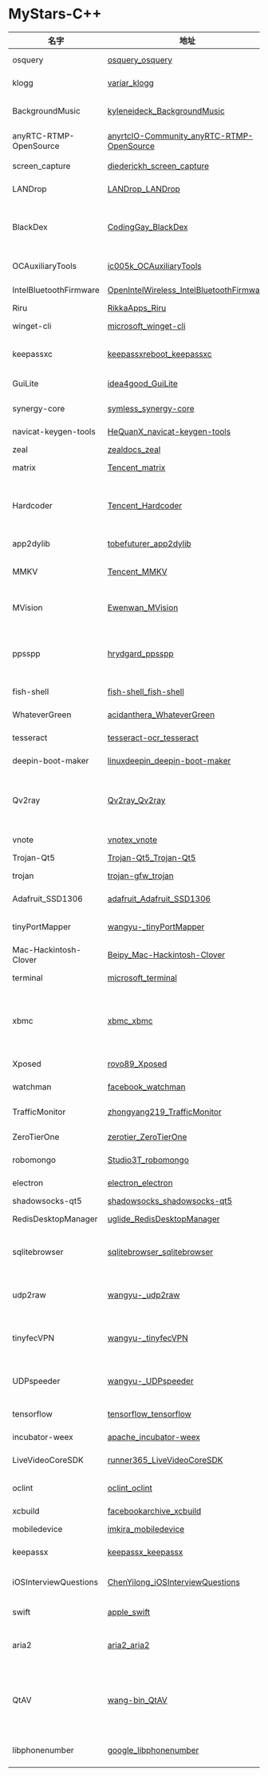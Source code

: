 # MyStars-C++
|         名字         |                                                    地址                                                     | 星数 |语言| 大小 |                                                                                                                           描述                                                                                                                           |
|----------------------|-------------------------------------------------------------------------------------------------------------|-----:|----|------|----------------------------------------------------------------------------------------------------------------------------------------------------------------------------------------------------------------------------------------------------------|
|osquery               |[osquery_osquery](https://github.com/osquery/osquery.git)                                                    | 18942|C++ |24 KB |SQL powered operating system instrumentation, monitoring, and analytics.                                                                                                                                                                                  |
|klogg                 |[variar_klogg](https://github.com/variar/klogg.git)                                                          |   789|C++ |50 KB |Really fast log explorer based on glogg project                                                                                                                                                                                                           |
|BackgroundMusic       |[kyleneideck_BackgroundMusic](https://github.com/kyleneideck/BackgroundMusic.git)                            | 11492|C++ |2 KB  |Background Music, a macOS audio utility: automatically pause your music, set individual apps' volumes and record system audio.                                                                                                                            |
|anyRTC-RTMP-OpenSource|[anyrtcIO-Community_anyRTC-RTMP-OpenSource](https://github.com/anyrtcIO-Community/anyRTC-RTMP-OpenSource.git)|  4049|C++ |145 KB|RTMP 推流器，RTMP(HLS)秒开播放器，直播点播，跨平台（Win,IOS,Android）开源代码                                                                                                                                                                             |
|screen_capture        |[diederickh_screen_capture](https://github.com/diederickh/screen_capture.git)                                |   109|C++ |344 B |Cross Platform Screen Capture Library                                                                                                                                                                                                                     |
|LANDrop               |[LANDrop_LANDrop](https://github.com/LANDrop/LANDrop.git)                                                    |  2725|C++ |771 B |Drop any files to any devices on your LAN.                                                                                                                                                                                                                |
|BlackDex              |[CodingGay_BlackDex](https://github.com/CodingGay/BlackDex.git)                                              |  3564|C++ |12 KB |BlackDex is an Android unpack(dexdump) tool, it supports Android 5.0~12 and need not rely to any environment. BlackDex can run on any Android mobile phone or emulator, you can unpack APK File in several seconds.                                       |
|OCAuxiliaryTools      |[ic005k_OCAuxiliaryTools](https://github.com/ic005k/OCAuxiliaryTools.git)                                    |  1392|C++ |117 KB|Cross-platform GUI management tools for OpenCore（OCAT）                                                                                                                                                                                                  |
|IntelBluetoothFirmware|[OpenIntelWireless_IntelBluetoothFirmware](https://github.com/OpenIntelWireless/IntelBluetoothFirmware.git)  |  1958|C++ |12 KB |Intel Bluetooth Drivers for macOS                                                                                                                                                                                                                         |
|Riru                  |[RikkaApps_Riru](https://github.com/RikkaApps/Riru.git)                                                      |  4022|C++ |1 KB  |Inject into zygote process                                                                                                                                                                                                                                |
|winget-cli            |[microsoft_winget-cli](https://github.com/microsoft/winget-cli.git)                                          | 17071|C++ |20 KB |Windows Package Manager CLI (aka winget)                                                                                                                                                                                                                  |
|keepassxc             |[keepassxreboot_keepassxc](https://github.com/keepassxreboot/keepassxc.git)                                  | 13033|C++ |45 KB |KeePassXC is a cross-platform community-driven port of the Windows application “Keepass Password Safe”.                                                                                                                                                   |
|GuiLite               |[idea4good_GuiLite](https://github.com/idea4good/GuiLite.git)                                                |  6221|C++ |77 KB |✔️The smallest header-only GUI library(4 KLOC) for all platforms                                                                                                                                                                                          |
|synergy-core          |[symless_synergy-core](https://github.com/symless/synergy-core.git)                                          |  8930|C++ |117 KB|Open source core of Synergy, the keyboard and mouse sharing tool                                                                                                                                                                                          |
|navicat-keygen-tools  |[HeQuanX_navicat-keygen-tools](https://github.com/HeQuanX/navicat-keygen-tools.git)                          |   649|C++ |29 KB |                                                                                                                                                                                                                                                          |
|zeal                  |[zealdocs_zeal](https://github.com/zealdocs/zeal.git)                                                        |  9560|C++ |5 KB  |Offline documentation browser inspired by Dash                                                                                                                                                                                                            |
|matrix                |[Tencent_matrix](https://github.com/Tencent/matrix.git)                                                      |  9925|C++ |194 KB|Matrix is a plugin style, non-invasive APM system developed by WeChat.                                                                                                                                                                                    |
|Hardcoder             |[Tencent_Hardcoder](https://github.com/Tencent/Hardcoder.git)                                                |  1984|C++ |90 KB |Hardcoder is a solution which allows Android APP and Android System to communicate with each other directly, solving the problem that Android APP could only use system standard API rather than the hardware resource of system.                         |
|app2dylib             |[tobefuturer_app2dylib](https://github.com/tobefuturer/app2dylib.git)                                        |   684|C++ |9 B   |A reverse engineering tool to convert iOS app to dylib                                                                                                                                                                                                    |
|MMKV                  |[Tencent_MMKV](https://github.com/Tencent/MMKV.git)                                                          | 14524|C++ |2 KB  |An efficient, small mobile key-value storage framework developed by WeChat. Works on Android, iOS, macOS, Windows, and POSIX.                                                                                                                             |
|MVision               |[Ewenwan_MVision](https://github.com/Ewenwan/MVision.git)                                                    |  6476|C++ |904 KB|机器人视觉 移动机器人 VS-SLAM ORB-SLAM2 深度学习目标检测 yolov3 行为检测 opencv  PCL 机器学习 无人驾驶                                                                                                                                                    |
|ppsspp                |[hrydgard_ppsspp](https://github.com/hrydgard/ppsspp.git)                                                    |  7375|C++ |227 KB|A PSP emulator for Android, Windows, Mac and Linux, written in C++. Want to contribute? Join us on Discord at https://discord.gg/5NJB6dD or just send pull requests / issues. For discussion use the forums on ppsspp.org.                                |
|fish-shell            |[fish-shell_fish-shell](https://github.com/fish-shell/fish-shell.git)                                        | 18993|C++ |71 KB |The user-friendly command line shell.                                                                                                                                                                                                                     |
|WhateverGreen         |[acidanthera_WhateverGreen](https://github.com/acidanthera/WhateverGreen.git)                                |  2804|C++ |4 KB  |Various patches necessary for certain ATI/AMD/Intel/Nvidia GPUs                                                                                                                                                                                           |
|tesseract             |[tesseract-ocr_tesseract](https://github.com/tesseract-ocr/tesseract.git)                                    | 45425|C++ |50 KB |Tesseract Open Source OCR Engine (main repository)                                                                                                                                                                                                        |
|deepin-boot-maker     |[linuxdeepin_deepin-boot-maker](https://github.com/linuxdeepin/deepin-boot-maker.git)                        |   752|C++ |160 KB|                                                                                                                                                                                                                                                          |
|Qv2ray                |[Qv2ray_Qv2ray](https://github.com/Qv2ray/Qv2ray.git)                                                        | 13688|C++ |24 KB |:star: Linux / Windows / macOS 跨平台 V2Ray 客户端 \| 支持 VMess / VLESS / SSR / Trojan / Trojan-Go / NaiveProxy / HTTP / HTTPS / SOCKS5 \| 使用 C++ / Qt 开发 \| 可拓展插件式设计 :star:                                                                    |
|vnote                 |[vnotex_vnote](https://github.com/vnotex/vnote.git)                                                          |  9326|C++ |42 KB |A pleasant note-taking platform.                                                                                                                                                                                                                          |
|Trojan-Qt5            |[Trojan-Qt5_Trojan-Qt5](https://github.com/Trojan-Qt5/Trojan-Qt5.git)                                        |  2838|C++ |False |Removed due to regulation                                                                                                                                                                                                                                 |
|trojan                |[trojan-gfw_trojan](https://github.com/trojan-gfw/trojan.git)                                                | 15974|C++ |927 B |An unidentifiable mechanism that helps you bypass GFW.                                                                                                                                                                                                    |
|Adafruit_SSD1306      |[adafruit_Adafruit_SSD1306](https://github.com/adafruit/Adafruit_SSD1306.git)                                |  1390|C++ |610 B |Arduino library for SSD1306 monochrome 128x64 and 128x32 OLEDs                                                                                                                                                                                            |
|tinyPortMapper        |[wangyu-_tinyPortMapper](https://github.com/wangyu-/tinyPortMapper.git)                                      |   477|C++ |372 B |A Lightweight Port Mapping/Forwarding Utility using epoll/libev, supports IPv4 and IPv6 for both TCP and UDP                                                                                                                                              |
|Mac-Hackintosh-Clover |[Beipy_Mac-Hackintosh-Clover](https://github.com/Beipy/Mac-Hackintosh-Clover.git)                            |   292|C++ |232 KB|PC主机黑苹果引导驱动文件                                                                                                                                                                                                                                  |
|terminal              |[microsoft_terminal](https://github.com/microsoft/terminal.git)                                              | 83442|C++ |107 KB|The new Windows Terminal and the original Windows console host, all in the same place!                                                                                                                                                                    |
|xbmc                  |[xbmc_xbmc](https://github.com/xbmc/xbmc.git)                                                                | 13841|C++ |1 MB  |Kodi is an award-winning free and open source home theater/media center software and entertainment hub for digital media. With its beautiful interface and powerful skinning engine, it's available for Android, BSD, Linux, macOS, iOS, tvOS and Windows.|
|Xposed                |[rovo89_Xposed](https://github.com/rovo89/Xposed.git)                                                        |  6567|C++ |205 B |The native part of the Xposed framework (mainly the modified app_process binary).                                                                                                                                                                         |
|watchman              |[facebook_watchman](https://github.com/facebook/watchman.git)                                                | 10892|C++ |25 KB |Watches files and records, or triggers actions, when they change.                                                                                                                                                                                         |
|TrafficMonitor        |[zhongyang219_TrafficMonitor](https://github.com/zhongyang219/TrafficMonitor.git)                            | 18819|C++ |13 KB |这是一个用于显示当前网速、CPU及内存利用率的桌面悬浮窗软件，并支持任务栏显示，支持更换皮肤。                                                                                                                                                               |
|ZeroTierOne           |[zerotier_ZeroTierOne](https://github.com/zerotier/ZeroTierOne.git)                                          |  8865|C++ |83 KB |A Smart Ethernet Switch for Earth                                                                                                                                                                                                                         |
|robomongo             |[Studio3T_robomongo](https://github.com/Studio3T/robomongo.git)                                              |  8927|C++ |38 KB |Native cross-platform MongoDB management tool                                                                                                                                                                                                             |
|electron              |[electron_electron](https://github.com/electron/electron.git)                                                |101941|C++ |115 KB|:electron: Build cross-platform desktop apps with JavaScript, HTML, and CSS                                                                                                                                                                               |
|shadowsocks-qt5       |[shadowsocks_shadowsocks-qt5](https://github.com/shadowsocks/shadowsocks-qt5.git)                            |  7893|C++ |6 KB  |A cross-platform shadowsocks GUI client                                                                                                                                                                                                                   |
|RedisDesktopManager   |[uglide_RedisDesktopManager](https://github.com/uglide/RedisDesktopManager.git)                              | 20280|C++ |76 KB |:wrench: Cross-platform Developer GUI for Redis                                                                                                                                                                                                           |
|sqlitebrowser         |[sqlitebrowser_sqlitebrowser](https://github.com/sqlitebrowser/sqlitebrowser.git)                            | 16569|C++ |26 KB |Official home of the DB Browser for SQLite (DB4S) project. Previously known as "SQLite Database Browser" and "Database Browser for SQLite". Website at:                                                                                                   |
|udp2raw               |[wangyu-_udp2raw](https://github.com/wangyu-/udp2raw.git)                                                    |  5151|C++ |3 KB  |A Tunnel which Turns UDP Traffic into Encrypted UDP/FakeTCP/ICMP Traffic by using Raw Socket,helps you Bypass UDP FireWalls(or Unstable UDP Environment)                                                                                                  |
|tinyfecVPN            |[wangyu-_tinyfecVPN](https://github.com/wangyu-/tinyfecVPN.git)                                              |  1928|C++ |2 KB  |A VPN Designed for Lossy Links, with Build-in Forward Error Correction(FEC) Support. Improves your Network Quality on a High-latency Lossy Link.                                                                                                          |
|UDPspeeder            |[wangyu-_UDPspeeder](https://github.com/wangyu-/UDPspeeder.git)                                              |  3950|C++ |6 KB  |A Tunnel which Improves your Network Quality on a High-latency Lossy Link by using Forward Error Correction, possible for All Traffics(TCP/UDP/ICMP)                                                                                                      |
|tensorflow            |[tensorflow_tensorflow](https://github.com/tensorflow/tensorflow.git)                                        |165417|C++ |886 KB|An Open Source Machine Learning Framework for Everyone                                                                                                                                                                                                    |
|incubator-weex        |[apache_incubator-weex](https://github.com/apache/incubator-weex.git)                                        | 13948|C++ |276 KB|Apache Weex (Incubating)                                                                                                                                                                                                                                  |
|LiveVideoCoreSDK      |[runner365_LiveVideoCoreSDK](https://github.com/runner365/LiveVideoCoreSDK.git)                              |  2053|C++ |39 KB |                                                                                                                                                                                                                                                          |
|oclint                |[oclint_oclint](https://github.com/oclint/oclint.git)                                                        |  3519|C++ |1 KB  |A static source code analysis tool to improve quality and reduce defects for C, C++ and Objective-C                                                                                                                                                       |
|xcbuild               |[facebookarchive_xcbuild](https://github.com/facebookarchive/xcbuild.git)                                    |  1980|C++ |4 KB  |Xcode-compatible build tool.                                                                                                                                                                                                                              |
|mobiledevice          |[imkira_mobiledevice](https://github.com/imkira/mobiledevice.git)                                            |   605|C++ |66 B  |Command line utility for interacting with Apple's Private (Closed) Mobile Device Framework                                                                                                                                                                |
|keepassx              |[keepassx_keepassx](https://github.com/keepassx/keepassx.git)                                                |  4486|C++ |4 KB  |KeePassX is a cross platform port of the windows application “Keepass Password Safe”.                                                                                                                                                                     |
|iOSInterviewQuestions |[ChenYilong_iOSInterviewQuestions](https://github.com/ChenYilong/iOSInterviewQuestions.git)                  |  8968|C++ |1 KB  |iOS interview questions;iOS面试题集锦（附答案）--学习qq群或 Telegram 群交流 https://github.com/ChenYilong/iOSBlog/issues/21                                                                                                                               |
|swift                 |[apple_swift](https://github.com/apple/swift.git)                                                            | 59726|C++ |795 KB|The Swift Programming Language                                                                                                                                                                                                                            |
|aria2                 |[aria2_aria2](https://github.com/aria2/aria2.git)                                                            | 26532|C++ |30 KB |aria2 is a lightweight multi-protocol & multi-source, cross platform download utility operated in command-line. It supports HTTP/HTTPS, FTP, SFTP, BitTorrent and Metalink.                                                                               |
|QtAV                  |[wang-bin_QtAV](https://github.com/wang-bin/QtAV.git)                                                        |  3187|C++ |14 KB |A cross-platform multimedia framework based on Qt and FFmpeg(https://github.com/wang-bin/avbuild). High performance. User & developer friendly. Supports Android, iOS, Windows store and desktops. 基于Qt和FFmpeg的跨平台高性能音视频播放框架             |
|libphonenumber        |[google_libphonenumber](https://github.com/google/libphonenumber.git)                                        | 13843|C++ |158 KB|Google's common Java, C++ and JavaScript library for parsing, formatting, and validating international phone numbers.                                                                                                                                     |
